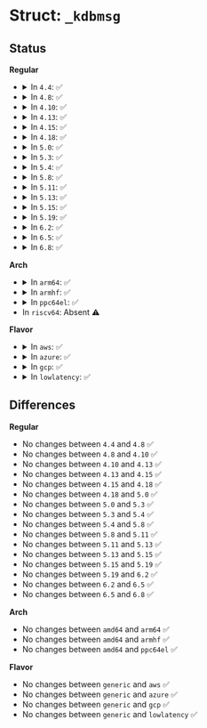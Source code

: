 # Struct: <code>_kdbmsg</code>

## Status
<b>Regular</b>
<ul>
<li>
<details>
<summary>In <code>4.4</code>: ✅</summary>

```c
struct _kdbmsg {
    int km_diag;
    char *km_msg;
};
```
</details>
</li>
<li>
<details>
<summary>In <code>4.8</code>: ✅</summary>

```c
struct _kdbmsg {
    int km_diag;
    char *km_msg;
};
```
</details>
</li>
<li>
<details>
<summary>In <code>4.10</code>: ✅</summary>

```c
struct _kdbmsg {
    int km_diag;
    char *km_msg;
};
```
</details>
</li>
<li>
<details>
<summary>In <code>4.13</code>: ✅</summary>

```c
struct _kdbmsg {
    int km_diag;
    char *km_msg;
};
```
</details>
</li>
<li>
<details>
<summary>In <code>4.15</code>: ✅</summary>

```c
struct _kdbmsg {
    int km_diag;
    char *km_msg;
};
```
</details>
</li>
<li>
<details>
<summary>In <code>4.18</code>: ✅</summary>

```c
struct _kdbmsg {
    int km_diag;
    char *km_msg;
};
```
</details>
</li>
<li>
<details>
<summary>In <code>5.0</code>: ✅</summary>

```c
struct _kdbmsg {
    int km_diag;
    char *km_msg;
};
```
</details>
</li>
<li>
<details>
<summary>In <code>5.3</code>: ✅</summary>

```c
struct _kdbmsg {
    int km_diag;
    char *km_msg;
};
```
</details>
</li>
<li>
<details>
<summary>In <code>5.4</code>: ✅</summary>

```c
struct _kdbmsg {
    int km_diag;
    char *km_msg;
};
```
</details>
</li>
<li>
<details>
<summary>In <code>5.8</code>: ✅</summary>

```c
struct _kdbmsg {
    int km_diag;
    char *km_msg;
};
```
</details>
</li>
<li>
<details>
<summary>In <code>5.11</code>: ✅</summary>

```c
struct _kdbmsg {
    int km_diag;
    char *km_msg;
};
```
</details>
</li>
<li>
<details>
<summary>In <code>5.13</code>: ✅</summary>

```c
struct _kdbmsg {
    int km_diag;
    char *km_msg;
};
```
</details>
</li>
<li>
<details>
<summary>In <code>5.15</code>: ✅</summary>

```c
struct _kdbmsg {
    int km_diag;
    char *km_msg;
};
```
</details>
</li>
<li>
<details>
<summary>In <code>5.19</code>: ✅</summary>

```c
struct _kdbmsg {
    int km_diag;
    char *km_msg;
};
```
</details>
</li>
<li>
<details>
<summary>In <code>6.2</code>: ✅</summary>

```c
struct _kdbmsg {
    int km_diag;
    char *km_msg;
};
```
</details>
</li>
<li>
<details>
<summary>In <code>6.5</code>: ✅</summary>

```c
struct _kdbmsg {
    int km_diag;
    char *km_msg;
};
```
</details>
</li>
<li>
<details>
<summary>In <code>6.8</code>: ✅</summary>

```c
struct _kdbmsg {
    int km_diag;
    char *km_msg;
};
```
</details>
</li>
</ul>
<b>Arch</b>
<ul>
<li>
<details>
<summary>In <code>arm64</code>: ✅</summary>

```c
struct _kdbmsg {
    int km_diag;
    char *km_msg;
};
```
</details>
</li>
<li>
<details>
<summary>In <code>armhf</code>: ✅</summary>

```c
struct _kdbmsg {
    int km_diag;
    char *km_msg;
};
```
</details>
</li>
<li>
<details>
<summary>In <code>ppc64el</code>: ✅</summary>

```c
struct _kdbmsg {
    int km_diag;
    char *km_msg;
};
```
</details>
</li>
<li>
In <code>riscv64</code>: Absent ⚠️
</li>
</ul>
<b>Flavor</b>
<ul>
<li>
<details>
<summary>In <code>aws</code>: ✅</summary>

```c
struct _kdbmsg {
    int km_diag;
    char *km_msg;
};
```
</details>
</li>
<li>
<details>
<summary>In <code>azure</code>: ✅</summary>

```c
struct _kdbmsg {
    int km_diag;
    char *km_msg;
};
```
</details>
</li>
<li>
<details>
<summary>In <code>gcp</code>: ✅</summary>

```c
struct _kdbmsg {
    int km_diag;
    char *km_msg;
};
```
</details>
</li>
<li>
<details>
<summary>In <code>lowlatency</code>: ✅</summary>

```c
struct _kdbmsg {
    int km_diag;
    char *km_msg;
};
```
</details>
</li>
</ul>

## Differences
<b>Regular</b>
<ul>
<li>
No changes between <code>4.4</code> and <code>4.8</code> ✅
</li>
<li>
No changes between <code>4.8</code> and <code>4.10</code> ✅
</li>
<li>
No changes between <code>4.10</code> and <code>4.13</code> ✅
</li>
<li>
No changes between <code>4.13</code> and <code>4.15</code> ✅
</li>
<li>
No changes between <code>4.15</code> and <code>4.18</code> ✅
</li>
<li>
No changes between <code>4.18</code> and <code>5.0</code> ✅
</li>
<li>
No changes between <code>5.0</code> and <code>5.3</code> ✅
</li>
<li>
No changes between <code>5.3</code> and <code>5.4</code> ✅
</li>
<li>
No changes between <code>5.4</code> and <code>5.8</code> ✅
</li>
<li>
No changes between <code>5.8</code> and <code>5.11</code> ✅
</li>
<li>
No changes between <code>5.11</code> and <code>5.13</code> ✅
</li>
<li>
No changes between <code>5.13</code> and <code>5.15</code> ✅
</li>
<li>
No changes between <code>5.15</code> and <code>5.19</code> ✅
</li>
<li>
No changes between <code>5.19</code> and <code>6.2</code> ✅
</li>
<li>
No changes between <code>6.2</code> and <code>6.5</code> ✅
</li>
<li>
No changes between <code>6.5</code> and <code>6.8</code> ✅
</li>
</ul>
<b>Arch</b>
<ul>
<li>
No changes between <code>amd64</code> and <code>arm64</code> ✅
</li>
<li>
No changes between <code>amd64</code> and <code>armhf</code> ✅
</li>
<li>
No changes between <code>amd64</code> and <code>ppc64el</code> ✅
</li>
</ul>
<b>Flavor</b>
<ul>
<li>
No changes between <code>generic</code> and <code>aws</code> ✅
</li>
<li>
No changes between <code>generic</code> and <code>azure</code> ✅
</li>
<li>
No changes between <code>generic</code> and <code>gcp</code> ✅
</li>
<li>
No changes between <code>generic</code> and <code>lowlatency</code> ✅
</li>
</ul>
